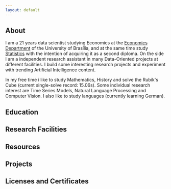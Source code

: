 ```yaml
---
layout: default
---
```


## About

I am a 21 years data scientist studying Economics at the [Economics Department](http://www.economia.unb.br/) of the University of Brasília, and at the same time study [Statistics](http://est.unb.br/) with the intention of acquiring it as a second diploma. On the side I am a independent research assistant in many Data-Oriented projects at different facilities. I build some interesting research projects and experiment with trending Artificial Intelligence content.

In my free time i like to study Mathematics, History and solve the Rubik's Cube (current single-solve record: 15.06s). Some individual research interest are Time Series Models, Natural Language Processing and Computer Vision. I also like to study languages (currently learning German).

## Education


## Research Facilities


## Resources


## Projects


## Licenses and Certificates

